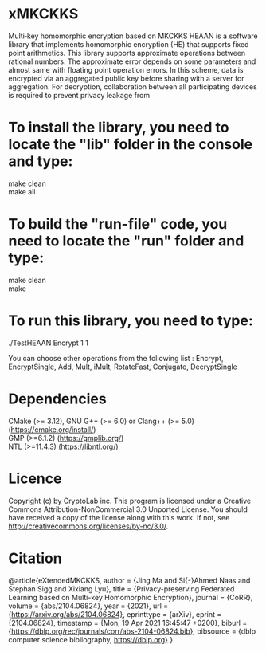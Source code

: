 # xMKCKKS
Multi‐key homomorphic encryption based on MKCKKS
HEAAN is a software library that implements homomorphic encryption (HE) that supports fixed point arithmetics. This library supports approximate operations between rational numbers. The approximate error depends on some parameters and almost same with floating point operation errors. In this scheme, data is encrypted via an aggregated public key before sharing with a server for aggregation. For decryption, collaboration between all participating devices is required to prevent privacy leakage from 

# To install the library, you need to locate the "lib" folder in the console and type:

make clean\
make all

# To build the "run-file" code, you need to locate the "run" folder and type:

make clean\
make

# To run this library, you need to type:

./TestHEAAN Encrypt 1 1

You can choose other operations from the following list : Encrypt, EncryptSingle, Add, Mult, iMult, RotateFast, Conjugate, DecryptSingle

# Dependencies

CMake (>= 3.12), GNU G++ (>= 6.0) or Clang++ (>= 5.0) (https://cmake.org/install/) \
GMP (>=6.1.2) (https://gmplib.org/) \
NTL (>=11.4.3) (https://libntl.org/)

# Licence

Copyright (c) by CryptoLab inc. This program is licensed under a Creative Commons Attribution-NonCommercial 3.0 Unported License. You should have received a copy of the license along with this work. If not, see http://creativecommons.org/licenses/by-nc/3.0/.


# Citation

@article{eXtendedMKCKKS,
  author    = {Jing Ma and
               Si{-}Ahmed Naas and
               Stephan Sigg and
               Xixiang Lyu},
  title     = {Privacy-preserving Federated Learning based on Multi-key Homomorphic
               Encryption},
  journal   = {CoRR},
  volume    = {abs/2104.06824},
  year      = {2021},
  url       = {https://arxiv.org/abs/2104.06824},
  eprinttype = {arXiv},
  eprint    = {2104.06824},
  timestamp = {Mon, 19 Apr 2021 16:45:47 +0200},
  biburl    = {https://dblp.org/rec/journals/corr/abs-2104-06824.bib},
  bibsource = {dblp computer science bibliography, https://dblp.org}
}
